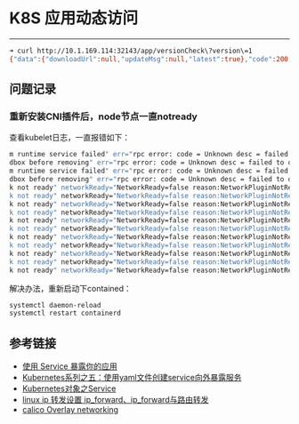 # K8S 应用动态访问
***



```sh
➜ curl http://10.1.169.114:32143/app/versionCheck\?version\=1
{"data":{"downloadUrl":null,"updateMsg":null,"latest":true},"code":200,"msg":null}# 
```



## 问题记录
### 重新安装CNI插件后，node节点一直notready
查看kubelet日志，一直报错如下：

```sh
m runtime service failed" err="rpc error: code = Unknown desc = failed to destroy network for sandbox \"f8b273d0b213af9a143f5729da56365efaf8fb322a1299ce2cfb8eef2cbd03c2\": cni plugin not initialized" podSandboxID="f8b273d0b213af9a14
dbox before removing" err="rpc error: code = Unknown desc = failed to destroy network for sandbox \"f8b273d0b213af9a143f5729da56365efaf8fb322a1299ce2cfb8eef2cbd03c2\": cni plugin not initialized" sandboxID="f8b273d0b213af9a143f5729d
m runtime service failed" err="rpc error: code = Unknown desc = failed to destroy network for sandbox \"e6a73ececa384f6946f9d764a093f639901fc647d84cd32f0175505a72b50f47\": cni plugin not initialized" podSandboxID="e6a73ececa384f6946
dbox before removing" err="rpc error: code = Unknown desc = failed to destroy network for sandbox \"e6a73ececa384f6946f9d764a093f639901fc647d84cd32f0175505a72b50f47\": cni plugin not initialized" sandboxID="e6a73ececa384f6946f9d764a
k not ready" networkReady="NetworkReady=false reason:NetworkPluginNotReady message:Network plugin returns error: cni plugin not initialized"
k not ready" networkReady="NetworkReady=false reason:NetworkPluginNotReady message:Network plugin returns error: cni plugin not initialized"
k not ready" networkReady="NetworkReady=false reason:NetworkPluginNotReady message:Network plugin returns error: cni plugin not initialized"
k not ready" networkReady="NetworkReady=false reason:NetworkPluginNotReady message:Network plugin returns error: cni plugin not initialized"
k not ready" networkReady="NetworkReady=false reason:NetworkPluginNotReady message:Network plugin returns error: cni plugin not initialized"
k not ready" networkReady="NetworkReady=false reason:NetworkPluginNotReady message:Network plugin returns error: cni plugin not initialized"
k not ready" networkReady="NetworkReady=false reason:NetworkPluginNotReady message:Network plugin returns error: cni plugin not initialized"
k not ready" networkReady="NetworkReady=false reason:NetworkPluginNotReady message:Network plugin returns error: cni plugin not initialized"
k not ready" networkReady="NetworkReady=false reason:NetworkPluginNotReady message:Network plugin returns error: cni plugin not initialized"
k not ready" networkReady="NetworkReady=false reason:NetworkPluginNotReady message:Network plugin returns error: cni plugin not initialized"
k not ready" networkReady="NetworkReady=false reason:NetworkPluginNotReady message:Network plugin returns error: cni plugin not initialized"
```

解决办法，重新启动下contained：

```sh
systemctl daemon-reload
systemctl restart containerd
```

## 参考链接

- [使用 Service 暴露你的应用](https://kubernetes.io/zh-cn/docs/tutorials/kubernetes-basics/expose/expose-intro/)
- [Kubernetes系列之五：使用yaml文件创建service向外暴露服务](https://blog.csdn.net/wucong60/article/details/81699196)
- [Kubernetes对象之Service](https://www.cnblogs.com/tylerzhou/p/10989881.html)
- [linux ip 转发设置 ip_forward、ip_forward与路由转发](https://blog.csdn.net/li_101357/article/details/78416813)
- [calico Overlay networking](https://projectcalico.docs.tigera.io/networking/vxlan-ipip#configure-vxlan-encapsulation-for-all-inter-workload-traffic)